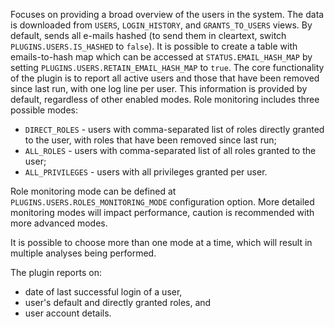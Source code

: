 Focuses on providing a broad overview of the users in the system. The data is downloaded from `USERS`, `LOGIN_HISTORY`, and `GRANTS_TO_USERS` views. By default, sends all e-mails hashed (to send them in cleartext, switch `PLUGINS.USERS.IS_HASHED` to `false`). It is possible to create a table with emails-to-hash map which can be accessed at `STATUS.EMAIL_HASH_MAP` by setting `PLUGINS.USERS.RETAIN_EMAIL_HASH_MAP` to `true`. The core functionality of the plugin is to report all active users and those that have been removed since last run, with one log line per user. This information is provided by default, regardless of other enabled modes.
Role monitoring includes three possible modes:

* `DIRECT_ROLES` - users with comma-separated list of roles directly granted to the user, with roles that have been removed since last run;
* `ALL_ROLES` - users with comma-separated list of all roles granted to the user;
* `ALL_PRIVILEGES` - users with all privileges granted per user.

Role monitoring mode can be defined at `PLUGINS.USERS.ROLES_MONITORING_MODE` configuration option. More detailed monitoring modes will impact performance, caution is recommended with more advanced modes.

It is possible to choose more than one mode at a time, which will result in multiple analyses being performed.

The plugin reports on:

* date of last successful login of a user,
* user's default and directly granted roles, and
* user account details.
